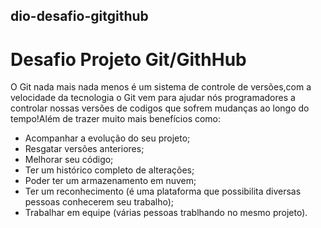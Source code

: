 ## dio-desafio-gitgithub
 # Desafio Projeto Git/GithHub

O Git nada mais nada menos é um sistema de controle de versões,com a velocidade da tecnologia o Git vem para ajudar nós programadores a controlar nossas versões de codigos que sofrem mudanças ao longo do tempo!Além de trazer muito mais benefícios como:

 * Acompanhar a evolução do seu projeto;
 * Resgatar versões anteriores;
 * Melhorar seu código;
 * Ter um histórico completo de alterações;
 * Poder ter um armazenamento em nuvem;
 * Ter um reconhecimento (é uma plataforma que possibilita diversas pessoas conhecerem seu trabalho);
 * Trabalhar em equipe (várias pessoas trablhando no mesmo projeto).
